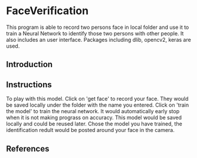 # FaceVerification

This program is able to record two persons face in local folder and use it to train a Neural Network to identify those two persons with other people.
It also includes an user interface. Packages including dlib, opencv2, keras are used.

## Introduction

## Instructions
To play with this model.
Click on 'get face' to record your face. They would be saved locally under the folder with the name you entered.
Click on 'train the model' to train the neural network. It would automatically early stop when it is not making prograss on accuracy. This model would be saved locally and could be reused later.
Chose the model you have trained, the identification redult would be posted around your face in the camera.

## References
